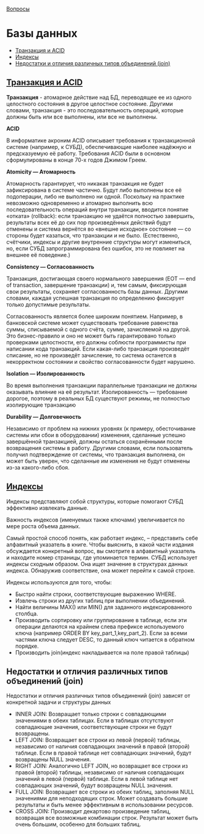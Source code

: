 [Вопросы](README.md)

# Базы данных
+ [Транзакция и ACID](#транзакция-и-acid)
+ [Индексы](#индексы)
+ [Недостатки и отличия различных типов объединений (join)](#недостатки-и-отличия-различных-типов-объединений-join)

## [Транзакция и ACID](https://dev-station.ru/categories/databases/cheatsheet/relational-db-cheatsheet#3669)
**Транзакция** - атомарное действие над БД, переводящее ее из одного целостного состояния в другое целостное состояние. Другими словами, транзакция - это последовательность операций, которые должны быть или все выполнены, или все не выполнены.

**ACID**

В информатике акроним ACID описывает требования к транзакционной системе (например, к СУБД), обеспечивающие наиболее надёжную и предсказуемую её работу. Требования ACID были в основном сформулированы в конце 70-х годов Джимом Греем.

**Atomicity — Атомарность**

Атомарность гарантирует, что никакая транзакция не будет зафиксирована в системе частично. Будут либо выполнены все её подоперации, либо не выполнено ни одной. Поскольку на практике невозможно одновременно и атомарно выполнить всю последовательность операций внутри транзакции, вводится понятие «отката» (rollback): если транзакцию не удаётся полностью завершить, результаты всех её до сих пор произведённых действий будут отменены и система вернётся во «внешне исходное» состояние — со стороны будет казаться, что транзакции и не было. (Естественно, счётчики, индексы и другие внутренние структуры могут измениться, но, если СУБД запрограммирована без ошибок, это не повлияет на внешнее её поведение.)

**Consistency — Согласованность**

Транзакция, достигающая своего нормального завершения (EOT — end of transaction, завершение транзакции) и, тем самым, фиксирующая свои результаты, сохраняет согласованность базы данных. Другими словами, каждая успешная транзакция по определению фиксирует только допустимые результаты.

Согласованность является более широким понятием. Например, в банковской системе может существовать требование равенства суммы, списываемой с одного счёта, сумме, зачисляемой на другой. Это бизнес-правило и оно не может быть гарантировано только проверками целостности, его должны соблюсти программисты при написании кода транзакций. Если какая-либо транзакция произведёт списание, но не произведёт зачисление, то система останется в некорректном состоянии и свойство согласованности будет нарушено.

**Isolation — Изолированность**

Во время выполнения транзакции параллельные транзакции не должны оказывать влияние на её результат. Изолированность — требование дорогое, поэтому в реальных БД существуют режимы, не полностью изолирующие транзакцию

**Durability — Долговечность**

Независимо от проблем на нижних уровнях (к примеру, обесточивание системы или сбои в оборудовании) изменения, сделанные успешно завершённой транзакцией, должны остаться сохранёнными после возвращения системы в работу. Другими словами, если пользователь получил подтверждение от системы, что транзакция выполнена, он может быть уверен, что сделанные им изменения не будут отменены из-за какого-либо сбоя.

## [Индексы](https://dev-station.ru/categories/databases/cheatsheet/relational-db-cheatsheet#3671)
Индексы представляют собой структуры, которые помогают СУБД эффективно извлекать данные.

Важность индексов (именуемых также ключами) увеличивается по мере роста объема данных.

Самый простой способ понять, как работает индекс, – представить себе алфавитный указатель в книге. Чтобы выяснить, в какой части издания обсуждается конкретный вопрос, вы смотрите в алфавитный указатель и находите номер страницы, где упоминается термин. СУБД использует индексы сходным образом. Она ищет значение в структурах данных индекса. Обнаружив соответствие, она может перейти к самой строке.

Индексы используются для того, чтобы:

- Быстро найти строки, соответствующие выражению WHERE.
- Извлечь строки из других таблиц при выполнении объединений.
- Найти величины MAX() или MIN() для заданного индексированного столбца.
- Производить сортировку или группирование в таблице, если эти операции делаются на крайнем слева префиксе используемого ключа (например ORDER BY key_part_1,key_part_2). Если за всеми частями ключа следует DESC, то данный ключ читается в обратном порядке.
- Производить join(индекс накладывается на поле правой таблицы)

## Недостатки и отличия различных типов объединений (join)
Недостатки и отличия различных типов объединений (join) зависят от конкретной задачи и структуры данных
- INNER JOIN: Возвращает только строки с совпадающими значениями в обеих таблицах. Если в таблицах отсутствуют совпадающие значения, соответствующие строки не будут возвращены.
- LEFT JOIN: Возвращает все строки из левой (первой) таблицы, независимо от наличия совпадающих значений в правой (второй) таблице. Если в правой таблице нет совпадающих значений, будут возвращены NULL значения.
- RIGHT JOIN: Аналогично LEFT JOIN, но возвращает все строки из правой (второй) таблицы, независимо от наличия совпадающих значений в левой (первой) таблице. Если в левой таблице нет совпадающих значений, будут возвращены NULL значения.
- FULL JOIN: Возвращает все строки из обеих таблиц, заполняя NULL значениями для неподходящих строк. Может создавать большие результаты и быть менее эффективным в использовании ресурсов.
- CROSS JOIN: Производит декартово произведение таблиц, возвращая все возможные комбинации строк. Результат может быть очень большим, особенно для больших таблиц.
